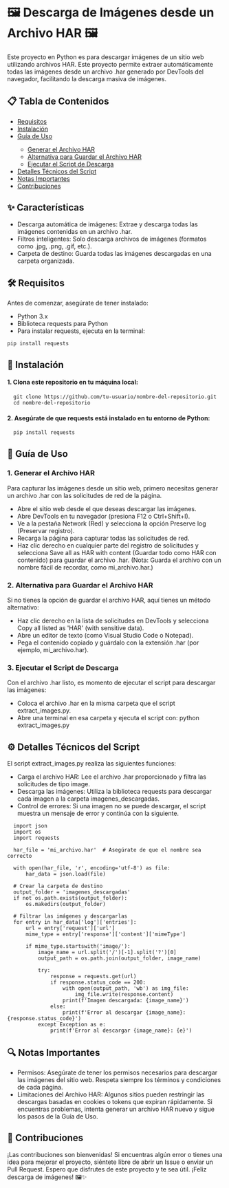 <h1>🖼️ Descarga de Imágenes desde un Archivo HAR 🖼️</h1>

<p>Este proyecto en Python es para descargar imágenes de un sitio web utilizando archivos HAR. Este proyecto permite extraer automáticamente todas las imágenes desde un archivo .har generado por DevTools del navegador, facilitando la descarga masiva de imágenes.</p>

<h2>📋 Tabla de Contenidos</h2>
<ul>
  <li><a href="#-características">Requisitos</a></li>
  <li><a href="#-instalación">Instalación</a></li>
  <li><a href="#-guía-de-uso">Guía de Uso</a></li>
    <ul>
      <li><a href="#1-generar-el-archivo-har">Generar el Archivo HAR</a></li>
      <li><a href="#2-alternativa-para-guardar-el-archivo-har">Alternativa para Guardar el Archivo HAR</a></li>
      <li><a href="#3-ejecutar-el-script-de-descarga">Ejecutar el Script de Descarga</a></li>
    </ul>
  <li><a href="#%EF%B8%8F-detalles-técnicos-del-script">Detalles Técnicos del Script</a></li>
  <li><a href="#-notas-importantes">Notas Importantes</a></li>
  <li><a href="#-contribuciones">Contribuciones</a></li>
</ul>


<h2>✨ Características</h2>
<ul>
  <li>Descarga automática de imágenes: Extrae y descarga todas las imágenes contenidas en un archivo .har.</li>
  <li>Filtros inteligentes: Solo descarga archivos de imágenes (formatos como .jpg, .png, .gif, etc.).</li>
  <li>Carpeta de destino: Guarda todas las imágenes descargadas en una carpeta organizada.</li>
</ul>

<h2>🛠️ Requisitos</h2>
<p>Antes de comenzar, asegúrate de tener instalado:</p>
  <ul>
    <li>Python 3.x</li>
    <li>Biblioteca requests para Python</li>
    <li>Para instalar requests, ejecuta en la terminal:</li>
  </ul>

    pip install requests

<h2>🚀 Instalación</h2>

<h4>1. Clona este repositorio en tu máquina local:</h4>

      git clone https://github.com/tu-usuario/nombre-del-repositorio.git
      cd nombre-del-repositorio

<h4>2. Asegúrate de que requests está instalado en tu entorno de Python:</h4>

      pip install requests

<h2>📖 Guía de Uso</h2>

<h3>1. Generar el Archivo HAR</h3>
<p>Para capturar las imágenes desde un sitio web, primero necesitas generar un archivo .har con las solicitudes de red de la página.</p>
 <ul> 
    <li>Abre el sitio web desde el que deseas descargar las imágenes.</li>
    <li>Abre DevTools en tu navegador (presiona F12 o Ctrl+Shift+I).</li>
    <li>Ve a la pestaña Network (Red) y selecciona la opción Preserve log (Preservar registro).</li>
    <li>Recarga la página para capturar todas las solicitudes de red.</li>
    <li>Haz clic derecho en cualquier parte del registro de solicitudes y selecciona Save all as HAR with content (Guardar todo como HAR con contenido) para guardar el archivo .har.
      (Nota: Guarda el archivo con un nombre fácil de recordar, como mi_archivo.har.)</li>
 </ul> 

<h3>2. Alternativa para Guardar el Archivo HAR</h3>
<p>Si no tienes la opción de guardar el archivo HAR, aquí tienes un método alternativo:</p>
  <ul>
    <li>Haz clic derecho en la lista de solicitudes en DevTools y selecciona Copy all listed as 'HAR' (with sensitive data).</li>
    <li>Abre un editor de texto (como Visual Studio Code o Notepad).</li>
    <li>Pega el contenido copiado y guárdalo con la extensión .har (por ejemplo, mi_archivo.har).</li>
  </ul>
  
<h3>3. Ejecutar el Script de Descarga</h3>
<p>Con el archivo .har listo, es momento de ejecutar el script para descargar las imágenes:</p>
  <ul>  
    <li>Coloca el archivo .har en la misma carpeta que el script extract_images.py.</li>
    <li>Abre una terminal en esa carpeta y ejecuta el script con: python extract_images.py</li>
  </ul>

<h2>⚙️ Detalles Técnicos del Script</h2>

<p>El script extract_images.py realiza las siguientes funciones:</p>

  <ul>
    <li>Carga el archivo HAR: Lee el archivo .har proporcionado y filtra las solicitudes de tipo image.</li>
    <li>Descarga las imágenes: Utiliza la biblioteca requests para descargar cada imagen a la carpeta imagenes_descargadas.</li>
    <li>Control de errores: Si una imagen no se puede descargar, el script muestra un mensaje de error y continúa con la siguiente.</li>
  </ul>

      import json
      import os
      import requests
      
      har_file = 'mi_archivo.har'  # Asegúrate de que el nombre sea correcto
      
      with open(har_file, 'r', encoding='utf-8') as file:
          har_data = json.load(file)
      
      # Crear la carpeta de destino
      output_folder = 'imagenes_descargadas'
      if not os.path.exists(output_folder):
          os.makedirs(output_folder)
      
      # Filtrar las imágenes y descargarlas
      for entry in har_data['log']['entries']:
          url = entry['request']['url']
          mime_type = entry['response']['content']['mimeType']
          
          if mime_type.startswith('image/'):
              image_name = url.split('/')[-1].split('?')[0]
              output_path = os.path.join(output_folder, image_name)
      
              try:
                  response = requests.get(url)
                  if response.status_code == 200:
                      with open(output_path, 'wb') as img_file:
                          img_file.write(response.content)
                      print(f'Imagen descargada: {image_name}')
                  else:
                      print(f'Error al descargar {image_name}: {response.status_code}')
              except Exception as e:
                  print(f'Error al descargar {image_name}: {e}')

<h2>🔍 Notas Importantes</h2>
  <ul>
    <li>Permisos: Asegúrate de tener los permisos necesarios para descargar las imágenes del sitio web. Respeta siempre los términos y condiciones de cada página.</li>
    <li>Limitaciones del Archivo HAR: Algunos sitios pueden restringir las descargas basadas en cookies o tokens que expiran rápidamente. Si encuentras problemas, intenta generar un archivo HAR nuevo y sigue los pasos de la Guía de Uso.</li>
  </ul>

<h2>🤝 Contribuciones</h2>

<p>¡Las contribuciones son bienvenidas! Si encuentras algún error o tienes una idea para mejorar el proyecto, siéntete libre de abrir un Issue o enviar un Pull Request.
Espero que disfrutes de este proyecto y te sea útil. ¡Feliz descarga de imágenes! 🖼️✨</p>


